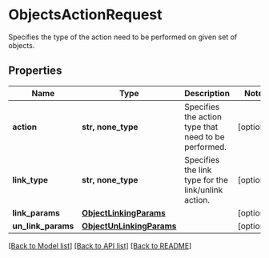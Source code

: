 # ObjectsActionRequest

Specifies the type of the action need to be performed on given set of objects.

## Properties
Name | Type | Description | Notes
------------ | ------------- | ------------- | -------------
**action** | **str, none_type** | Specifies the action type that need to be performed. | [optional] 
**link_type** | **str, none_type** | Specifies the link type for the link/unlink action. | [optional] 
**link_params** | [**ObjectLinkingParams**](ObjectLinkingParams.md) |  | [optional] 
**un_link_params** | [**ObjectUnLinkingParams**](ObjectUnLinkingParams.md) |  | [optional] 

[[Back to Model list]](../README.md#documentation-for-models) [[Back to API list]](../README.md#documentation-for-api-endpoints) [[Back to README]](../README.md)


